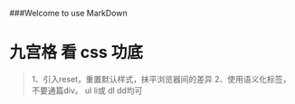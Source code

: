 ###Welcome to use MarkDown
# 九宫格 看 css 功底
> 1、引入reset，重置默认样式，抹平浏览器间的差异
> 2、使用语义化标签，不要通篇div。 ul li或 dl dd均可